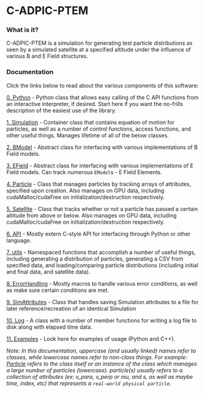 # C-ADPIC-PTEM


### What is it?
C-ADPIC-PTEM is a simulation for generating test particle distributions as seen by a simulated satellite at a specified altitude under the influence of various B and E Field structures.


### Documentation
Click the links below to read about the various components of this software:

[0. Python](Python/README.md) - Python class that allows easy calling of the C API functions from an interactive interpreter, if desired.  Start here if you want the no-frills description of the easiest use of the library.

[1. Simulation](Simulation/README.md) - Container class that contains equation of motion for particles, as well as a number of control functions, access functions, and other useful things.  Manages lifetime of all of the below classes.

[2. BModel](BModel/README.md) - Abstract class for interfacing with various implementations of B Field models.

[3. EField](EField/README.md) - Abstract class for interfacing with various implementations of E Field models.  Can track numerous `EModel`s - E Field Elements.

[4. Particle](Particle/README.md) - Class that manages particles by tracking arrays of attributes, specified upon creation.  Also manages on GPU data, including cudaMalloc/cudaFree on initialization/destruction respectively.

[5. Satellite](Satellite/README.md) - Class that tracks whether or not a particle has passed a certain altitude from above or below.  Also manages on GPU data, including cudaMalloc/cudaFree on initialization/destruction respectively.

[6. API](API/README.md) - Mostly extern C-style API for interfacing through Python or other language.

[7. utils](utils/README.md) - Namespaced functions that accomplish a number of useful things, including generating a distribution of particles, generating a CSV from specified data, and loading/comparing particle distributions (including initial and final data, and satellite data).

[8. ErrorHandling](ErrorHandling/README.md) - Mostly macros to handle various error conditions, as well as make sure certain conditions are met.

[9. SimAttributes](SimAttributes/README.md) - Class that handles saving Simulation attributes to a file for later reference/recreation of an identical Simulation

[10. Log](Log/README.md) - A class with a number of member functions for writing a log file to disk along with elapsed time data.

[11. Examples](Examples/README.md) - Look here for examples of usage (Python and C++).

*Note: In this documentation, uppercase (and usually linked) names refer to classes, while lowercase names refer to non-class things.  For example: [Particle](Particle/README.md) refers to the class itself or an instance of the class which manages a large number of particles (lowercase).  particle(s) usually refers to a collection of attributes (ex: v_para, v_perp or mu, and s, as well as maybe time, index, etc) that represents a `real-world physical particle`.*